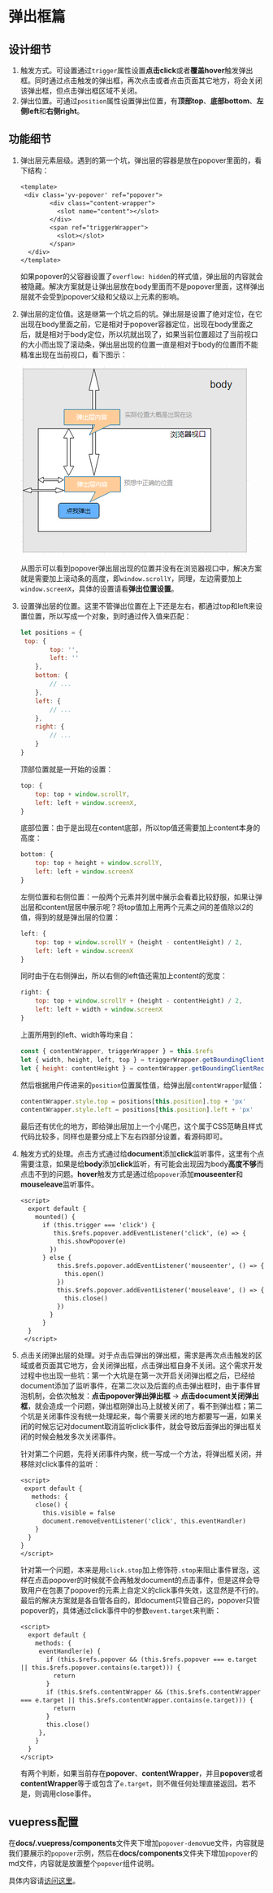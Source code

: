 # 弹出框篇

## 设计细节
1. 触发方式。可设置通过`trigger`属性设置**点击click**或者**覆盖hover**触发弹出框。同时通过点击触发的弹出框，再次点击或者点击页面其它地方，将会关闭该弹出框，但点击弹出框区域不关闭。
2. 弹出位置。可通过`position`属性设置弹出位置，有**顶部top**、**底部bottom**、**左侧left**和**右侧right**。

## 功能细节

1. 弹出层元素层级。遇到的第一个坑，弹出层的容器是放在popover里面的，看下结构：

   ```vue
   <template>
   	<div class='yv-popover' ref="popover">
           <div class="content-wrapper">
             <slot name="content"></slot>
           </div>
           <span ref="triggerWrapper">
             <slot></slot>
           </span>
     </div>
   </template>
   ```

   如果popover的父容器设置了`overflow: hidden`的样式值，弹出层的内容就会被隐藏。解决方案就是让弹出层放在body里面而不是popover里面，这样弹出层就不会受到popover父级和父级以上元素的影响。

2. 弹出层的定位值。这是继第一个坑之后的坑。弹出层是设置了绝对定位，在它出现在body里面之前，它是相对于popover容器定位，出现在body里面之后，就是相对于body定位，所以坑就出现了，如果当前位置超过了当前视口的大小而出现了滚动条，弹出层出现的位置一直是相对于body的位置而不能精准出现在当前视口，看下图示：

   ![](../public/images/popover1.png)

   从图示可以看到popover弹出层出现的位置并没有在浏览器视口中，解决方案就是需要加上滚动条的高度，即`window.scrollY`，同理，左边需要加上`window.screenX`，具体的设置请看**弹出位置设置**。

3. 设置弹出层的位置。这里不管弹出位置在上下还是左右，都通过top和left来设置位置，所以写成一个对象，到时通过传入值来匹配：

   ```javascript
   let positions = {
   	top: {
           top: '',
           left: ''
       },
       bottom: {
           // ...
       },
       left: {
           // ...
       },
       right: {
           // ...
       }
   }
   ```

   顶部位置就是一开始的设置：

   ```javascript
   top: {
       top: top + window.scrollY,
       left: left + window.screenX,
   }
   ```

   底部位置：由于是出现在content底部，所以top值还需要加上content本身的高度：

   ```javascript
   bottom: {
       top: top + height + window.scrollY,
       left: left + window.screenX
   }
   ```

   左侧位置和右侧位置：一般两个元素并列居中展示会看着比较舒服，如果让弹出层和content层居中展示呢？将top值加上用两个元素之间的差值除以2的值，得到的就是弹出层的位置：
   
   ```javascript
   left: {
       top: top + window.scrollY + (height - contentHeight) / 2,
       left: left + window.screenX
   }
   ```
   
   同时由于在右侧弹出，所以右侧的left值还需加上content的宽度：
   
   ```javascript
   right: {
       top: top + window.scrollY + (height - contentHeight) / 2,
       left: left + width + window.screenX
   }
   ```
   
   上面所用到的left、width等均来自：
   
   ```javascript
   const { contentWrapper, triggerWrapper } = this.$refs
   let { width, height, left, top } = triggerWrapper.getBoundingClientRect()
   let { height: contentHeight } = contentWrapper.getBoundingClientRect()
   ```
   
   然后根据用户传进来的`position`位置属性值，给弹出层`contentWrapper`赋值：
   
   ```javascript
   contentWrapper.style.top = positions[this.position].top + 'px'
   contentWrapper.style.left = positions[this.position].left + 'px'
   ```
   
   最后还有优化的地方，即给弹出层加上一个小尾巴，这个属于CSS范畴且样式代码比较多，同样也是要分成上下左右四部分设置，看源码即可。

4. 触发方式的处理。点击方式通过给**document**添加**click**监听事件，这里有个点需要注意，如果是给**body**添加**click**监听，有可能会出现因为body**高度不够**而点击不到的问题。**hover**触发方式是通过给`popover`添加**mouseenter**和**mouseleave**监听事件。

   ```vue
   <script>
     export default {
       mounted() {
         if (this.trigger === 'click') {
         	this.$refs.popover.addEventListener('click', (e) => {
             this.showPopover(e)
           })
         } else {
             this.$refs.popover.addEventListener('mouseenter', () => {
               this.open()
             })
             this.$refs.popover.addEventListener('mouseleave', () => {
               this.close()
             })
           }
         }
     }
    </script>
   ```

   

5. 点击关闭弹出层的处理。对于点击后弹出的弹出框，需求是再次点击触发的区域或者页面其它地方，会关闭弹出框，点击弹出框自身不关闭。这个需求开发过程中也出现一些坑：第一个大坑是在第一次开启关闭弹出框之后，已经给document添加了监听事件，在第二次以及后面的点击弹出框时，由于事件冒泡机制，会依次触发：**点击popover弹出弹出框** -> **点击document关闭弹出框**，就会造成一个问题，弹出框刚弹出马上就被关闭了，看不到弹出框；第二个坑是关闭事件没有统一处理起来，每个需要关闭的地方都要写一遍，如果关闭的时候忘记对document取消监听click事件，就会导致后面弹出的弹出框关闭的时候会触发多次关闭事件。

   针对第二个问题，先将关闭事件内聚，统一写成一个方法，将弹出框关闭，并移除对click事件的监听：

   ```vue
   <script>
    export default {
      methods: {
       close() {
         this.visible = false
         document.removeEventListener('click', this.eventHandler)
       } 
     }
   }
   </script>
   ```

   针对第一个问题，本来是用`click.stop`加上修饰符`.stop`来阻止事件冒泡，这样在点击popover的时候就不会再触发document的点击事件，但是这样会导致用户在包裹了popover的元素上自定义的click事件失效，这显然是不行的。最后的解决方案就是各自管各自的，即document只管自己的，popover只管popover的，具体通过click事件中的参数`event.target`来判断：
   
   ```vue
   <script>
     export default {
       methods: {
        eventHandler(e) {
          if (this.$refs.popover && (this.$refs.popover === e.target || this.$refs.popover.contains(e.target))) {
            return
          }
          if (this.$refs.contentWrapper && (this.$refs.contentWrapper === e.target || this.$refs.contentWrapper.contains(e.target))) {
            return
          }
          this.close()
        },
       }
     }
   </script>
   ```
   
   有两个判断，如果当前存在**popover**、**contentWrapper**，并且**popover**或者**contentWrapper**等于或包含了`e.target`，则不做任何处理直接返回。若不是，则调用close事件。

## vuepress配置

在**docs/.vuepress/components**文件夹下增加`popover-demo`vue文件，内容就是我们要展示的`popover`示例，然后在**docs/components**文件夹下增加`popover`的md文件，内容就是放置整个`popover`组件说明。

具体内容请[访问这里](https://ysom.github.io/yvue-ui/components/popover.html)。
